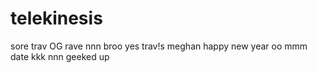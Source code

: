  # telekinesis
sore
trav
OG
rave
nnn
broo
yes
trav!s
meghan
happy new year
oo
mmm
date
kkk
nnn
geeked up
